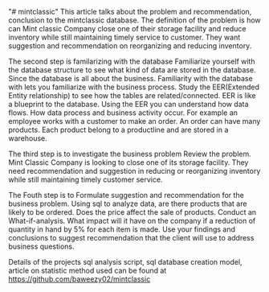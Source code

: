 "# mintclassic" 
This article talks about the problem and recommendation, conclusion to the mintclassic database. The definition of the problem is how can Mint classic Company
close one of their storage facility and reduce inventory while still maintaining timely service to customer.
They want suggestion and recommendation on reorganizing and reducing inventory.

The second step is familarizing with the database
Familiarize yourself with the database structure to see what kind of data are   stored in the database. Since the database is all about the business.           Familiarity with the database with lets you familiarize with the business       process. Study the EER(Extended Entity relationship) to see how the tables are  related/connected.
EER is like a blueprint to the database. Using the EER you can understand how   data flows. How data process and business activity occur. For example an        employee works with a customer to make an order. An order can have many         products. Each product belong to a productline and are stored in a warehouse.

The third step is to investigate the business problem
Review the problem. Mint Classic Company is looking to close one of its storage facility. They need recommendation and suggestion in reducing or reorganizing 
inventory while still maintaining timely customer service.

The Fouth step is to Formulate suggestion and recommendation for the business   problem.
Using sql to analyze data, are there products that are likely to be ordered.    Does the price affect the sale of products. Conduct an What-if-analysis.
What impact will it have on the company if a reduction of quantity in hand by 5% for each item is made. Use your findings and conclusions to suggest
recommendation that the client will use to address business questions.

Details of the projects sql analysis script, sql database creation model, 
article on statistic method used can be found at 
https://github.com/baweezy02/mintclassic



